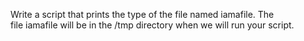 Write a script that prints the type of the file named iamafile. The file iamafile will be in the /tmp directory when we will run your script.
